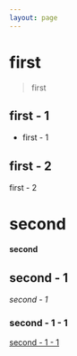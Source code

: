```yaml
---
layout: page
---
```


# first

> first

## first - 1

- first - 1

## first - 2

first - 2

# second

**second**

## second - 1

*second - 1*

### second - 1 - 1

[second - 1 - 1](http://www.baidu.com)